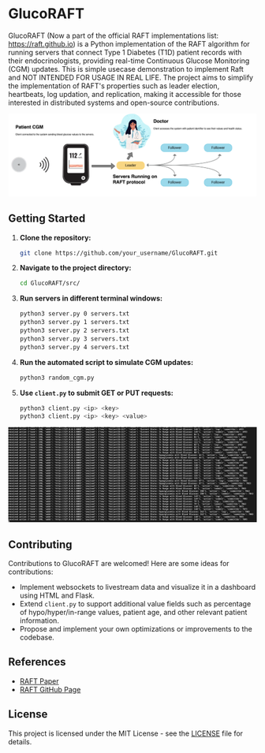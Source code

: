 # GlucoRAFT

GlucoRAFT (Now a part of the official RAFT implementations list: https://raft.github.io) is a Python implementation of the RAFT algorithm for running servers that connect Type 1 Diabetes (T1D) patient records with their endocrinologists, providing real-time Continuous Glucose Monitoring (CGM) updates. This is simple usecase demonstration to implement Raft and NOT INTENDED FOR USAGE IN REAL LIFE. The project aims to simplify the implementation of RAFT's properties such as leader election, heartbeats, log updation, and replication, making it accessible for those interested in distributed systems and open-source contributions.


![System Design](res/process.png)

## Getting Started

1. **Clone the repository:**

   ```bash
   git clone https://github.com/your_username/GlucoRAFT.git
   ```

2. **Navigate to the project directory:**

   ```bash
   cd GlucoRAFT/src/
   ```

3. **Run servers in different terminal windows:**

   ```bash
   python3 server.py 0 servers.txt
   python3 server.py 1 servers.txt
   python3 server.py 2 servers.txt
   python3 server.py 3 servers.txt
   python3 server.py 4 servers.txt
   ```

4. **Run the automated script to simulate CGM updates:**

   ```bash
   python3 random_cgm.py
   ```

5. **Use `client.py` to submit GET or PUT requests:**

   ```bash
   python3 client.py <ip> <key>
   python3 client.py <ip> <key> <value>
   ```
![Live Output](res/output.png)

## Contributing

Contributions to GlucoRAFT are welcomed! Here are some ideas for contributions:

- Implement websockets to livestream data and visualize it in a dashboard using HTML and Flask.
- Extend `client.py` to support additional value fields such as percentage of hypo/hyper/in-range values, patient age, and other relevant patient information.
- Propose and implement your own optimizations or improvements to the codebase.

## References

- [RAFT Paper](https://raft.github.io/raft.pdf)
- [RAFT GitHub Page](https://raft.github.io)

## License

This project is licensed under the MIT License - see the [LICENSE](LICENSE) file for details.
